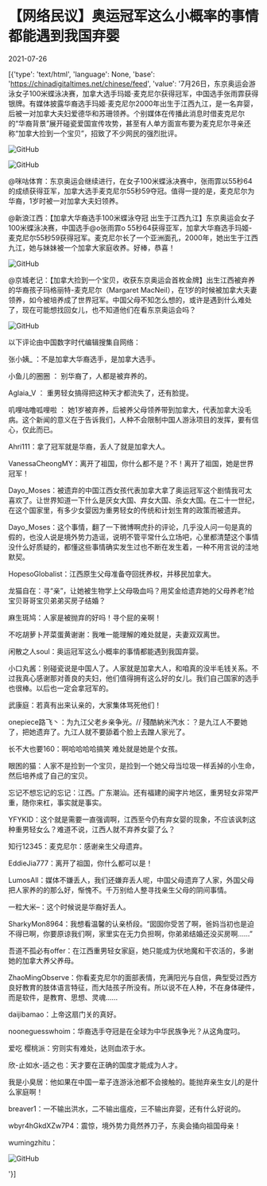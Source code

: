 # 【网络民议】奥运冠军这么小概率的事情都能遇到我国弃婴

2021-07-26

[{'type': 'text/html', 'language': None, 'base': 'https://chinadigitaltimes.net/chinese/feed', 'value': '7月26日，东京奥运会游泳女子100米蝶泳决赛，加拿大选手玛姬·麦克尼尔获得冠军，中国选手张雨霏获得银牌。有媒体披露华裔选手玛姬·麦克尼尔2000年出生于江西九江，是一名弃婴，后被一对加拿大夫妇爱德华和苏珊领养。个别媒体在传播此消息时借麦克尼尔的“华裔背景”展开碰瓷爱国宣传攻势，甚至有人单方面宣布要为麦克尼尔寻亲还称“加拿大捡到一个宝贝”，招致了不少网民的强烈批评。

![GitHub](https://chinadigitaltimes.net/chinese/files/2021/07/image-1627294956718.png)

![GitHub](https://chinadigitaltimes.net/chinese/files/2021/07/image-1627294978677.png)



@咪咕体育：东京奥运会继续进行，在女子100米蝶泳决赛中，张雨霏以55秒64的成绩获得亚军，加拿大选手麦克尼尔55秒59夺冠。值得一提的是，麦克尼尔为华裔，1岁时被一对加拿大夫妇领养。

@新浪江西：【加拿大华裔选手100米蝶泳夺冠 出生于江西九江】东京奥运会女子100米蝶泳决赛，中国选手@o张雨霏o 55秒64获得亚军，加拿大华裔选手玛姬-麦克尼尔55秒59获得冠军。麦克尼尔长了一个亚洲面孔，2000年，她出生于江西九江，她与妹妹被一个加拿大家庭收养。好棒，恭喜！



![GitHub](https://chinadigitaltimes.net/chinese/files/2021/07/image-1627294787182.png)



@京城老记：【加拿大捡到一个宝贝，收获东京奥运会首枚金牌】出生江西被弃养的华裔孩子玛格丽特-麦克尼尔（Margaret MacNeil），在1岁的时候被加拿大夫妻领养，如今被培养成了世界冠军。中国父母不知怎么想的，或许是遇到什么难处了，现在可能想找回女儿，也不知道他们在看东京奥运会吗？



![GitHub](https://chinadigitaltimes.net/chinese/files/2021/07/image-1627293383833.png)

以下评论由中国数字时代编辑搜集自网络：



张小姨_ ：不是加拿大华裔选手，是加拿大选手。

小鱼儿的圈圈 ： 别华裔了，人都是被弃养的。

Aglaia_V ： 重男轻女搞得把这种天才都流失了，还有脸提。

叽哩咕噜呱哩啦 ： 她1岁被弃养，后被养父母领养带到加拿大，代表加拿大没毛病。这个新闻的意义在于告诉我们，人种不会限制中国人游泳项目的发挥，要有信心，仅此而已。

Ahri111：拿了冠军就是华裔，丢人了就是加拿大人。

VanessaCheongMY：离开了祖国，你什么都不是？不！离开了祖国，她是世界冠军！

Dayo_Moses：被遗弃的中国江西女孩代表加拿大拿了奥运冠军这个剧情我可太喜欢了。让世界知道一下什么是厌女大国、弃女大国、杀女大国。在二十一世纪，在这个国家里，有多少女婴因为重男轻女的传统和计划生育的政策而被遗弃。

Dayo_Moses：这个事情，翻了一下微博啊虎扑的评论，几乎没人问一句是真的假的，也没人说是境外势力造谣，说明不管平常什么立场吧，心里都清楚这个事情没什么好质疑的，都懂这些事情确实发生过也不断在发生着，一种不用言说的洼地默契。

HopesoGlobalist：江西原生父母准备夺回抚养权，并移民加拿大。

龙猫自在：寻“亲”，让她被生物学上父母吸血吗？用奖金给遗弃她的父母养老?给宝贝哥哥宝贝弟弟买房子结婚？

麻生斑鸠：人家是被抛弃的好吗！寻个屁的亲啊！

不吃胡萝卜芹菜蛋黄谢谢：我唯一能理解的难处就是，夫妻双双离世。

闲散之人soul：奥运冠军这么小概率的事情都能遇到我国弃婴。

小口丸酱：别碰瓷说是中国人了。人家就是加拿大人，和咱真的没半毛钱关系。不过我真心感谢那对善良的夫妇，他们值得拥有这么好的女儿。我们自己国家的选手也很棒。以后也一定会拿冠军的。

武康庭：若真有出来认亲的，大家集体骂死他们！

onepiece路飞丶：为九江父老乡亲争光。//  殘酷納米汽水：？是九江人不要她了，把她遗弃了。九江人就不要舔着个脸上去蹭人家光了。

长不大也要160：啊哈哈哈哈搞笑 难处就是她是个女孩。

眼困的猫：人家不是捡到一个宝贝，是捡到一个她父母当垃圾一样丢掉的小生命，然后培养成了自己的宝贝。

忘记不想忘记的忘记：江西。广东潮汕。还有福建的闽字片地区，重男轻女非常严重，随你来杠，事实就是事实。

YFYKID：这个就是需要一直强调啊，江西至今仍有弃女婴的现象，不应该讽刺这种重男轻女么？难道不说，江西人就不弃养女婴了么？

知行12345：麦克尼尔：感谢亲生父母遗弃。

EddieJia777：离开了祖国，你什么都可以是！

LumosAll：媒体不嫌丢人，我们还嫌弃丢人呢，中国父母遗弃了人家，外国父母把人家养的的那么好，惭愧不。千万别给人整寻找亲生父母的阴间事情。

一粒大米&#8211;：这个时候说是华裔好丢人。

SharkyMon8964：我想看温馨的认亲桥段。“囡囡你受苦了啊，爸妈当初也是迫不得已啊，你要原谅我们啊，家里实在无力负担啊，你弟弟结婚还没买房啊……”

吾道不孤必有offer：在江西重男轻女家庭，她只能成为伏地魔和干农活的，多谢她的加拿大养父养母。

ZhaoMingObserve：你看麦克尼尔的面部表情，充满阳光与自信，典型受过西方良好教育的肢体语言特征，而大陆孩子所没有。所以说不在人种，不在身体硬件，而是软件，是教育、思想、灵魂&#8230;&#8230;

daijibamao：上帝这扇门关的真好。

nooneguesswhoim：华裔选手夺冠是在全球为中华民族争光？从这角度叼。

爱吃 樱桃派：穷则实有难处，达则血浓于水。

欣-止如水-适之也：天才要在正确的国度才能成为人才。

我是小臭居：他如果在中国一辈子连游泳池都不会接触的。能抛弃亲生女儿的是什么家庭啊！

breaver1：一不输出洪水，二不输出瘟疫，三不输出弃婴，还有什么好说的。

wbyr4hGkdXZw7P4：震惊，境外势力竟然养刀子，东奥会捅向祖国母亲！





wumingzhitu：

![GitHub](https://chinadigitaltimes.net/chinese/files/2021/07/image-1627295619825.png)

'}]